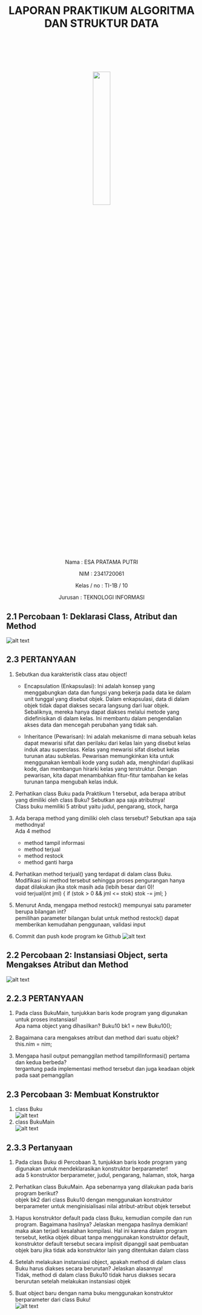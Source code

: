 # <p align ="center">  LAPORAN PRAKTIKUM ALGORITMA DAN STRUKTUR DATA </p> 
<br><br><br><br>

<p align="center">
   <img src="https://static.wikia.nocookie.net/logopedia/images/8/8a/Politeknik_Negeri_Malang.png/revision/latest?cb=20190922202558" width="30%"> </p>

<br><br><br><br><br>

<p align = "center"> Nama       : ESA PRATAMA PUTRI </p>
<p align = "center"> NIM        : 2341720061 </p>
<p align = "center"> Kelas / no : TI-1B / 10 </p>
<p align = "center"> Jurusan    : TEKNOLOGI INFORMASI </p>

## 2.1 Percobaan 1: Deklarasi Class, Atribut dan Method
![alt text](<img/WhatsApp Image 2024-02-21 at 13.12.58_e580064f.jpg>)

## 2.3 PERTANYAAN
1. Sebutkan dua karakteristik class atau object!<br>
      - Encapsulation (Enkapsulasi): Ini adalah konsep yang menggabungkan data dan fungsi yang bekerja pada data ke dalam unit tunggal yang disebut objek. Dalam enkapsulasi, data di dalam objek tidak dapat diakses secara langsung dari luar objek. Sebaliknya, mereka hanya dapat diakses melalui metode yang didefinisikan di dalam kelas. Ini membantu dalam pengendalian akses data dan mencegah perubahan yang tidak sah.

      - Inheritance (Pewarisan): Ini adalah mekanisme di mana sebuah kelas dapat mewarisi sifat dan perilaku dari kelas lain yang disebut kelas induk atau superclass. Kelas yang mewarisi sifat disebut kelas turunan atau subkelas. Pewarisan memungkinkan kita untuk menggunakan kembali kode yang sudah ada, menghindari duplikasi kode, dan membangun hirarki kelas yang terstruktur. Dengan pewarisan, kita dapat menambahkan fitur-fitur tambahan ke kelas turunan tanpa mengubah kelas induk.

2. Perhatikan class Buku pada Praktikum 1 tersebut, ada berapa atribut yang dimiliki oleh class
Buku? Sebutkan apa saja atributnya!<br>
      Class buku memiliki 5 atribut yaitu judul, pengarang, stock, harga

3. Ada berapa method yang dimiliki oleh class tersebut? Sebutkan apa saja methodnya!<br>
      Ada 4 method
      - method tampil informasi
      - method terjual
      - method restock
      - method ganti harga

4. Perhatikan method terjual() yang terdapat di dalam class Buku. Modifikasi isi method tersebut
sehingga proses pengurangan hanya dapat dilakukan jika stok masih ada (lebih besar dari 0)!<br>
      void terjual(int jml) {
        if (stok > 0 && jml <= stok)
            stok -= jml;
    }

5. Menurut Anda, mengapa method restock() mempunyai satu parameter berupa bilangan int?<br>
   pemilihan parameter bilangan bulat untuk method restock() dapat memberikan kemudahan penggunaan, validasi input

6. Commit dan push kode program ke Github
![alt text](image.png)

## 2.2 Percobaan 2: Instansiasi Object, serta Mengakses Atribut dan Method
![alt text](image-1.png)

## 2.2.3 PERTANYAAN
1. Pada class BukuMain, tunjukkan baris kode program yang digunakan untuk proses instansiasi!<br>
Apa nama object yang dihasilkan?
      Buku10 bk1 = new Buku10();

2. Bagaimana cara mengakses atribut dan method dari suatu objek?<br>
      this.nim = nim;

3. Mengapa hasil output pemanggilan method tampilInformasi() pertama dan kedua berbeda?<br>
      tergantung pada implementasi method tersebut dan juga keadaan objek pada saat pemanggilan

## 2.3 Percobaan 3: Membuat Konstruktor
1. class Buku <br>
![alt text](<img/WhatsApp Image 2024-02-21 at 14.53.27_26c96956.jpg>)
2. class BukuMain <br>
![alt text](image-2.png)

## 2.3.3 Pertanyaan
1. Pada class Buku di Percobaan 3, tunjukkan baris kode program yang digunakan untuk
mendeklarasikan konstruktor berparameter!<br>
      ada 5 konstruktor berparameter, judul, pengarang, halaman, stok, harga

2. Perhatikan class BukuMain. Apa sebenarnya yang dilakukan pada baris program berikut?<br>
      objek bk2 dari class Buku10 dengan menggunakan konstruktor berparameter untuk menginisialisasi nilai atribut-atribut objek tersebut

3. Hapus konstruktor default pada class Buku, kemudian compile dan run program. Bagaimana
hasilnya? Jelaskan mengapa hasilnya demikian!<br>
      maka akan terjadi kesalahan kompilasi. Hal ini karena dalam program tersebut, ketika objek dibuat tanpa menggunakan konstruktor default, konstruktor default tersebut secara implisit dipanggil saat pembuatan objek baru jika tidak ada konstruktor lain yang ditentukan dalam class

4. Setelah melakukan instansiasi object, apakah method di dalam class Buku harus diakses
secara berurutan? Jelaskan alasannya!<br>
      Tidak, method di dalam class Buku10 tidak harus diakses secara berurutan setelah melakukan instansiasi objek

5. Buat object baru dengan nama buku<NamaMahasiswa> menggunakan konstruktor
berparameter dari class Buku!<br>
      ![alt text](image-3.png)
